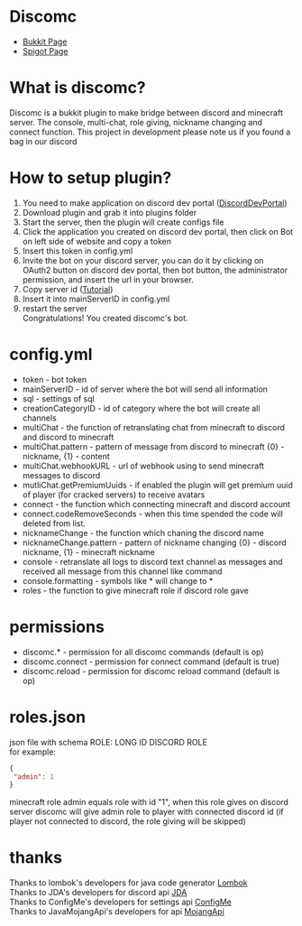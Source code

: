 # Discomc
* [Bukkit Page](https://dev.bukkit.org/projects/discomc)
* [Spigot Page](https://www.spigotmc.org/resources/discomc.88199/)
# What is discomc?
Discomc is a bukkit plugin to make bridge between discord and minecraft server. 
The console, multi-chat, role giving, nickname changing and connect function.
This project in development please note us if you found a bag in our discord
# How to setup plugin?
1. You need to make application on discord dev portal ([DiscordDevPortal](https://discord.com/developers/applications))
2. Download plugin and grab it into plugins folder
3. Start the server, then the plugin will create configs file
4. Click the application you created on discord dev portal, then click on Bot on left side of website and copy a token
5. Insert this token in config.yml
6. Invite the bot on your discord server, you can do it by clicking on OAuth2 button on discord dev portal, then bot button, the administrator permission, and insert the url in your browser.
7. Copy server id ([Tutorial](https://support.discord.com/hc/en-us/articles/206346498-Where-can-I-find-my-User-Server-Message-ID-))
8. Insert it into mainServerID in config.yml
9. restart the server <br>
Congratulations! You created discomc's bot.
# config.yml
* token - bot token
* mainServerID - id of server where the bot will send all information
* sql - settings of sql
* creationCategoryID - id of category where the bot will create all channels
* multiChat - the function of retranslating chat from minecraft to discord and discord to minecraft
* multiChat.pattern - pattern of message from discord to minecraft {0} - nickname, {1} - content
* multiChat.webhookURL - url of webhook using to send minecraft messages to discord
* mutliChat.getPremiumUuids - if enabled the plugin will get premium uuid of player (for cracked servers) to receive avatars
* connect - the function which connecting minecraft and discord account
* connect.codeRemoveSeconds - when this time spended the code will deleted from list.
* nicknameChange - the function which chaning the discord name 
* nicknameChange.pattern - pattern of nickname changing {0} - discord nickname, {1} - minecraft nickname
* console - retranslate all logs to discord text channel as messages and received all message from this channel like command
* console.formatting - symbols like * will change to \*
* roles - the function to give minecraft role if discord role gave
# permissions
* discomc.* - permission for all discomc commands (default is op)
* discomc.connect - permission for connect command (default is true)
* discomc.reload - permission for discomc reload command (default is op)
# roles.json
json file with schema ROLE: LONG ID DISCORD ROLE <br>
for example: 
``` json
{
 "admin": 1
}
```
minecraft role admin equals role with id "1", when this role gives on discord server discomc will give admin role to player with connected discord id (if player not connected to discord, the role giving will be skipped)
# thanks
Thanks to lombok's developers for java code generator [Lombok](https://projectlombok.org/) <br>
Thanks to JDA's developers for discord api [JDA](https://github.com/DV8FromTheWorld/JDA) <br>
Thanks to ConfigMe's developers for settings api [ConfigMe](https://github.com/AuthMe/ConfigMe) <br>
Thanks to JavaMojangApi's developers for api [MojangApi](https://github.com/SparklingComet/java-mojang-api) <br>
